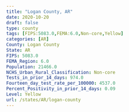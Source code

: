 ```yaml
---
title: "Logan County, AR"
date: 2020-10-20
draft: false
type: county
tags: [FIPS:5083.0,FEMA:6.0,Non-core,Yellow]
categories: [AR]
County: Logan County
State: AR
FIPS: 5083.0
FEMA_Region: 6.0
Population: 21466.0
NCHS_Urban_Rural_Classification: Non-core
Tests_in_prior_14_days: 974.0
Fourteen_day_test_rate_per_100000: 4537.0
Percent_Positivity_in_prior_14_days: 0.09
Level: Yellow
url: /states/AR/logan-county
---
```



